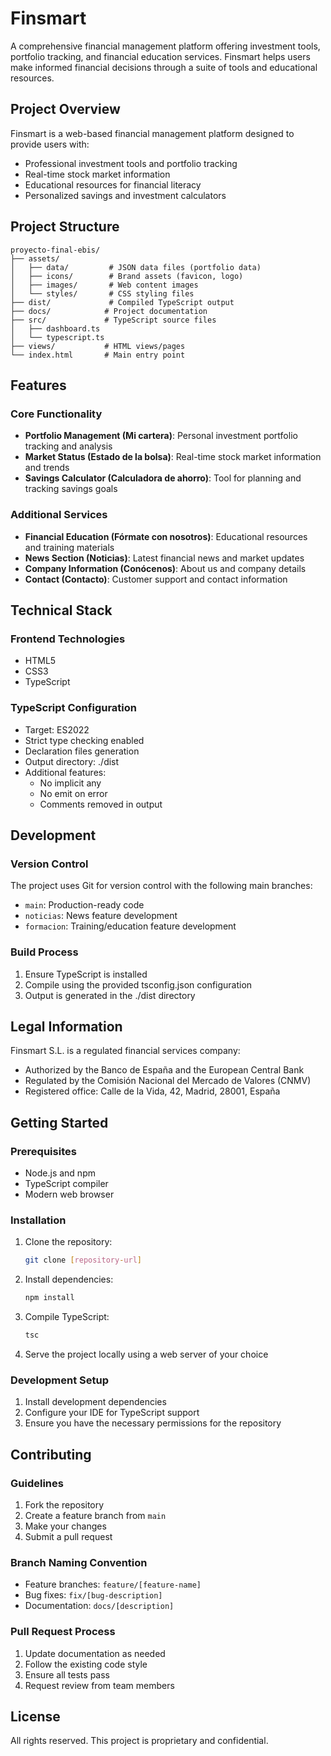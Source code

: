 # Finsmart

A comprehensive financial management platform offering investment tools, portfolio tracking, and financial education services. Finsmart helps users make informed financial decisions through a suite of tools and educational resources.

## Project Overview

Finsmart is a web-based financial management platform designed to provide users with:
- Professional investment tools and portfolio tracking
- Real-time stock market information
- Educational resources for financial literacy
- Personalized savings and investment calculators

## Project Structure

```
proyecto-final-ebis/
├── assets/
│   ├── data/         # JSON data files (portfolio data)
│   ├── icons/        # Brand assets (favicon, logo)
│   ├── images/       # Web content images
│   └── styles/       # CSS styling files
├── dist/             # Compiled TypeScript output
├── docs/            # Project documentation
├── src/             # TypeScript source files
│   ├── dashboard.ts
│   └── typescript.ts
├── views/           # HTML views/pages
└── index.html       # Main entry point
```

## Features

### Core Functionality
- **Portfolio Management (Mi cartera)**: Personal investment portfolio tracking and analysis
- **Market Status (Estado de la bolsa)**: Real-time stock market information and trends
- **Savings Calculator (Calculadora de ahorro)**: Tool for planning and tracking savings goals

### Additional Services
- **Financial Education (Fórmate con nosotros)**: Educational resources and training materials
- **News Section (Noticias)**: Latest financial news and market updates
- **Company Information (Conócenos)**: About us and company details
- **Contact (Contacto)**: Customer support and contact information

## Technical Stack

### Frontend Technologies
- HTML5
- CSS3
- TypeScript

### TypeScript Configuration
- Target: ES2022
- Strict type checking enabled
- Declaration files generation
- Output directory: ./dist
- Additional features:
  - No implicit any
  - No emit on error
  - Comments removed in output

## Development

### Version Control
The project uses Git for version control with the following main branches:
- `main`: Production-ready code
- `noticias`: News feature development
- `formacion`: Training/education feature development

### Build Process
1. Ensure TypeScript is installed
2. Compile using the provided tsconfig.json configuration
3. Output is generated in the ./dist directory

## Legal Information

Finsmart S.L. is a regulated financial services company:
- Authorized by the Banco de España and the European Central Bank
- Regulated by the Comisión Nacional del Mercado de Valores (CNMV)
- Registered office: Calle de la Vida, 42, Madrid, 28001, España

## Getting Started

### Prerequisites
- Node.js and npm
- TypeScript compiler
- Modern web browser

### Installation
1. Clone the repository:
   ```bash
   git clone [repository-url]
   ```

2. Install dependencies:
   ```bash
   npm install
   ```

3. Compile TypeScript:
   ```bash
   tsc
   ```

4. Serve the project locally using a web server of your choice

### Development Setup
1. Install development dependencies
2. Configure your IDE for TypeScript support
3. Ensure you have the necessary permissions for the repository

## Contributing

### Guidelines
1. Fork the repository
2. Create a feature branch from `main`
3. Make your changes
4. Submit a pull request

### Branch Naming Convention
- Feature branches: `feature/[feature-name]`
- Bug fixes: `fix/[bug-description]`
- Documentation: `docs/[description]`

### Pull Request Process
1. Update documentation as needed
2. Follow the existing code style
3. Ensure all tests pass
4. Request review from team members

## License

All rights reserved. This project is proprietary and confidential.

